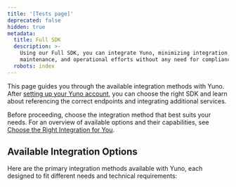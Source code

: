 ```yaml
---
title: '[Tests page]'
deprecated: false
hidden: true
metadata:
  title: Full SDK
  description: >-
    Using our Full SDK, you can integrate Yuno, minimizing integration,
    maintenance, and operational efforts without any need for compliance.
  robots: index
---
```

This page guides you through the available integration methods with Yuno. After [setting up your Yuno account](doc:step-1-set-up-your-account), you can choose the right SDK and learn about referencing the correct endpoints and integrating additional services.

Before proceeding, choose the integration method that best suits your needs. For an overview of available options and their capabilities, see [Choose the Right Integration for You](doc:choose-the-right-integration-for-you).

## Available Integration Options

Here are the primary integration methods available with Yuno, each designed to fit different needs and technical requirements:

<Shelf classname="link_cards_container">
  <YunoCard title="Full SDK" href="https://docs.y.uno/docs/full-checkout-sdk" />

  <YunoCard title="Lite SDK (Payment)" href="https://docs.y.uno/docs/lite-checkout-sdk" />

  <YunoCard title="Lite SDK (Enrollment)" href="https://docs.y.uno/docs/enrollment-lite-sdk" />

  <YunoCard title="Secure Fields (Payment - Enrollment)" href="https://docs.y.uno/docs/secure-fields-payment" />

  <YunoCard title="Headless SDK (Payment)" href="https://docs.y.uno/docs/headless-sdk-payment" />

  <YunoCard title="Headless SDK (Enrollment)" href="https://docs.y.uno/docs/headless-sdk-enrollment" />

  <YunoCard title="Direct Workflow" href="https://docs.y.uno/docs/direct-flow" />
</Shelf>